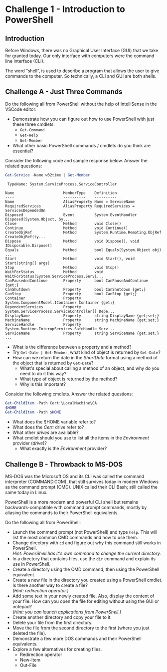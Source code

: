 # Challenge 1 - Introduction to PowerShell
## Introduction
Before Windows, there was no Graphical User Interface (GUI) that we take for granted today.  Our only interface with computers were the command line interface (CLI). 

The word “shell”, is used to describe a program that allows the user to give commands to the computer.  So technically, a CLI and GUI are both shells.  

## Challenge A - Just Three Commands
Do the following all from PowerShell without the help of IntelliSense in the VSCode editor:
- Demonstrate how you can figure out how to use PowerShell with just these three cmdlets:
    - `Get-Command`
    - `Get-Help`
    - `Get-Member`
- What other basic PowerShell commands / cmdlets do you think are essential?

Consider the following code and sample response below. Answer the related questions:
```PowerShell
Get-Service -Name w32time | Get-Member
```
```Output
 TypeName: System.ServiceProcess.ServiceController

Name                      MemberType    Definition
----                      ----------    ----------
Name                      AliasProperty Name = ServiceName
RequiredServices          AliasProperty RequiredServices = ServicesDependedOn
Disposed                  Event         System.EventHandler Disposed(System.Object, Sy...
Close                     Method        void Close()
Continue                  Method        void Continue()
CreateObjRef              Method        System.Runtime.Remoting.ObjRef CreateObjRef(ty...
Dispose                   Method        void Dispose(), void IDisposable.Dispose()
Equals                    Method        bool Equals(System.Object obj)
...
Start                     Method        void Start(), void Start(string[] args)
Stop                      Method        void Stop()
WaitForStatus             Method        void WaitForStatus(System.ServiceProcess.Servi...
CanPauseAndContinue       Property      bool CanPauseAndContinue {get;}
CanShutdown               Property      bool CanShutdown {get;}
CanStop                   Property      bool CanStop {get;}
Container                 Property      System.ComponentModel.IContainer Container {get;}
DependentServices         Property      System.ServiceProcess.ServiceController[] Depe...
DisplayName               Property      string DisplayName {get;set;}
MachineName               Property      string MachineName {get;set;}
ServiceHandle             Property      System.Runtime.InteropServices.SafeHandle Serv...
ServiceName               Property      string ServiceName {get;set;}
...
```
- What is the difference between a property and a method?
- Try `Get-Date | Get-Member`, what kind of object is returned by `Get-Date`?
- How can we return the date in the _ShortDate_ format using a method of the object that is returned by `Get-Date`?
    - What's special about calling a method of an object, and why do you need to do it this way?
    - What type of object is returned by the method?
    - Why is this important?

Consider the following cmdlets.  Answer the related questions:
```PowerShell
Get-ChildItem -Path Cert:\LocalMachine\CA
$HOME
Get-ChildItem -Path $HOME
```
- What does the $HOME variable refer to?
- What does the _Cert:_ drive refer to?
- What other _drives_ are available?
- What cmdlet should you use to list all the items in the _Environment_ provider (_drive_)?
    - What exactly is the _Environment_ provider?



## Challenge B - Throwback to MS-DOS
MS-DOS was the Microsoft OS and its CLI was called the command interpreter (COMMAND.COM), that still survives today in modern Windows as the command prompt (CMD).  UNIX called their CLI Bash; still called the same today in Linux.

PowerShell is a more modern and powerful CLI shell but remains backwards-compatible with command prompt commands, mostly by aliasing the commands to their PowerShell equivalents. 

Do the following all from PowerShell: 
- Launch the command prompt (not PowerShell) and type `help`.  This will list the most common CMD commands and how to use them. 
- Change directory with `cd` and figure out why this command still works in PowerShell.\
*Hint: PowerShell has it's own command to change the current directory.*
- In a directory that contains files, use the `dir` command and explain its use in PowerShell.
- Create a directory using the CMD command, then using the PowerShell equivalent.
- Create a new file in the directory you created using a PowerShell cmdlet.  Is there another way to create a file?\
_(Hint: redirection operator.)_
- Add some text in your newly created file.  Also, display the content of your file.  How can you open the file for editing without using the GUI or notepad?\
_(Hint: you can launch applications from PowerShell.)_
- Create another directory and copy your file to it.
- Delete your file from the first directory.
- Move the file from the second directory to the first (where you just deleted the file).
- Demonstrate a few more DOS commands and their PowerShell equivalents.
- Explore a few alternatives for creating files.
    - Redirection operator
    - New-Item
    - Out-File


